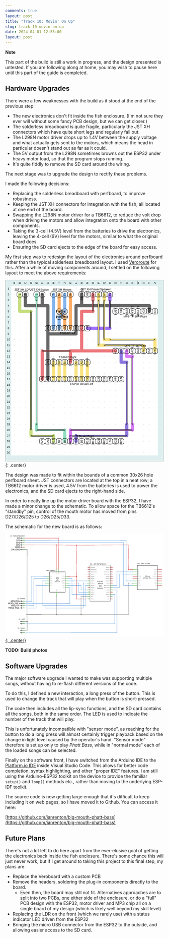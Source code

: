 ```yaml
---
comments: true
layout: post
title: "Track 10: Movin' On Up"
slug: track-10-movin-on-up
date: 2024-04-01 12:55:00
layout: post
---
```


<div class="notes"><p><strong>Note</strong></p><p>This part of the build is still a work in progress, and the design presented is untested. If you are following along at home, you may wish to pause here until this part of the guide is completed.</p></div>

## Hardware Upgrades

There were a few weaknesses with the build as it stood at the end of the previous step:

* The new electronics don't fit inside the fish enclosure. (I'm not sure they ever will without some fancy PCB design, but we can get closer.)
* The solderless breadboard is quite fragile, particularly the JST XH connectors which have quite short legs and regularly fall out.
* The L298N motor driver drops up to 1.4V between the supply voltage and what actually gets sent to the motors, which means the head in particular doesn't stand out as far as it could.
* The 5V output from the L298N sometimes browns out the ESP32 under heavy motor load, so that the program stops running.
* It's quite fiddly to remove the SD card around the wiring.

The next stage was to upgrade the design to rectify these problems.

I made the following decisions:

* Replacing the solderless breadboard with perfboard, to improve robustness.
* Keeping the JST XH connectors for integration with the fish, all located at one end of the board.
* Swapping the L298N motor driver for a TB6612, to reduce the volt drop when driving the motors and allow integration onto the board with other components.
* Taking the 3-cell (4.5V) level from the batteries to drive the electronics, leaving the 4-cell (6V) level for the motors, similar to what the original board does.
* Ensuring the SD card ejects to the edge of the board for easy access.

My first step was to redesign the layout of the electronics around perfboard rather than the typical solderless breadboard layout. I used [Veroroute](https://sourceforge.net/projects/veroroute/) for this. After a while of moving components around, I settled on the following layout to meet the above requirements:

![Veroroute design](/projects/big-mouth-phatt-bass/veroroute.png){: .center}

The design was made to fit within the bounds of a common 30x26 hole perfboard sheet. JST connectors are located at the top in a neat row; a TB6612 motor driver is used, 4.5V from the batteries is used to power the electronics, and the SD card ejects to the right-hand side.

In order to neatly line up the motor driver board with the ESP32, I have made a minor change to the schematic. To allow space for the TB6612's "standby" pin, control of the mouth motor has moved from pins D27/D26/D25 to D26/D25/D33.

The schematic for the new board is as follows:

[![Schematic](/projects/big-mouth-phatt-bass/fritzing-part10_schem.png){: .center}](/projects/big-mouth-phatt-bass/fritzing-part10_schem.png)

**TODO: Build photos**

## Software Upgrades

The major software upgrade I wanted to make was supporting multiple songs, without having to re-flash different versions of the code.

To do this, I defined a new interaction, a long press of the button. This is used to change the track that will play when the button is short-pressed.

The code then includes all the lip-sync functions, and the SD card contains all the songs, both in the same order. The LED is used to indicate the number of the track that will play.

This is unfortunately incompatible with "sensor mode", as reaching for the button to do a long press will almost certainly trigger playback based on the change in light level caused by the operator's hand. "Sensor mode" therefore is set up only to play *Phatt Bass*, while in "normal mode" each of the loaded songs can be selected.

Finally on the software front, I have switched from the Arduino IDE to the [Platform.io IDE](https://platformio.org/) inside Visual Studio Code. This allows for better code completion, syntax highlighting, and other "proper IDE" features. I am still using the Arduino-ESP32 toolkit on the device to provide the familiar `setup()` and `loop()` methods etc., rather than moving to the underlying ESP-IDF toolkit.

The source code is now getting large enough that it's difficult to keep including it on web pages, so I have moved it to Github. You can access it here:

[https://github.com/ianrenton/big-mouth-phatt-bass](https://github.com/ianrenton/big-mouth-phatt-bass)

## Future Plans

There's not a lot left to do here apart from the ever-elusive goal of getting the electronics back inside the fish enclosure. There's some chance this will just never work, but if I get around to taking this project to this final step, my plans are:

* Replace the Veroboard with a custom PCB
* Remove the headers, soldering the plug-in components directly to the board.
  * Even then, the board may still not fit. Alternatives approaches are to split into two PCBs, one either side of the enclosure, or do a "full" PCB design with the ESP32, motor driver and MP3 chip all on a single board of my design (which is likely well beyond my skill level)
* Replacing the LDR on the front (which we rarely use) with a status indicator LED driven from the ESP32
* Bringing the micro USB connector from the ESP32 to the outside, and allowing easier access to the SD card.